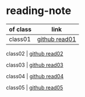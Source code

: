 # reading-note

 of class | link
--------- | ---
class01 | [github read01](https://qasembanyissa.github.io/reading-note/class01)

class02 | [github read02](https://qasembanyissa.github.io/reading-note/class02)

class03 | [github read03](https://qasembanyissa.github.io/reading-note/class03)

class04 | [github read04](https://qasembanyissa.github.io/reading-note/class04)

class05 | [github read05](https://qasembanyissa.github.io/reading-note/class05)